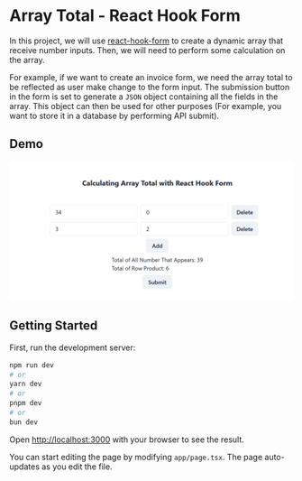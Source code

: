 # Array Total - React Hook Form

In this project, we will use [react-hook-form](https://react-hook-form.com/) to create a dynamic array that receive number inputs. Then, we will need to perform some calculation on the array. 

For example, if we want to create an invoice form, we need the array total to be reflected as user make change to the form input. The submission button in the form is set to generate a `JSON` object containing all the fields in the array. This object can then be used for other purposes (For example, you want to store it in a database by performing API submit). 

## Demo
![alt text](image.png)

## Getting Started

First, run the development server:

```bash
npm run dev
# or
yarn dev
# or
pnpm dev
# or
bun dev
```

Open [http://localhost:3000](http://localhost:3000) with your browser to see the result.

You can start editing the page by modifying `app/page.tsx`. The page auto-updates as you edit the file.